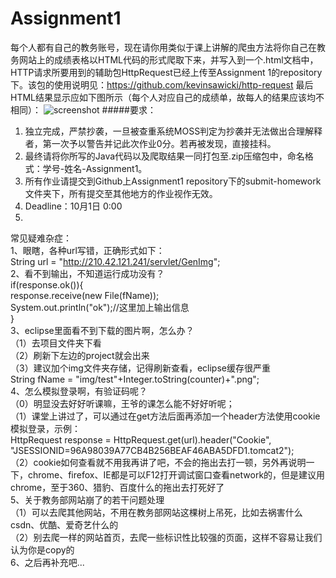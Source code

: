# Assignment1
每个人都有自己的教务账号，现在请你用类似于课上讲解的爬虫方法将你自己在教务网站上的成绩表格以HTML代码的形式爬取下来，并写入到一个.html文档中，HTTP请求所要用到的辅助包HttpRequest已经上传至Assignment 1的repository下。该包的使用说明见：https://github.com/kevinsawicki/http-request
最后HTML结果显示应如下图所示（每个人对应自己的成绩单，故每人的结果应该均不相同）：
![screenshot](https://github.com/OOP-JAVA-WHUISS/Assignment1/blob/master/screenshot.png)
#####要求：
1. 独立完成，严禁抄袭，一旦被查重系统MOSS判定为抄袭并无法做出合理解释者，第一次予以警告并记此次作业0分。若再被发现，直接挂科。
2. 最终请将你所写的Java代码以及爬取结果一同打包至.zip压缩包中，命名格式：学号-姓名-Assignment1。
3. 所有作业请提交到Github上Assignment1 repository下的submit-homework文件夹下，所有提交至其他地方的作业视作无效。
4. Deadline：10月1日 0:00
5. 

常见疑难杂症：  
1、眼瞎，各种url写错，正确形式如下：  
String url = "http://210.42.121.241/servlet/GenImg";  
2、看不到输出，不知道运行成功没有？  
if(response.ok()){  
	response.receive(new File(fName));  
	System.out.println("ok");//这里加上输出信息  
}  
3、eclipse里面看不到下载的图片啊，怎么办？  
（1）去项目文件夹下看  
（2）刷新下左边的project就会出来  
（3）建议加个img文件夹存储，记得刷新查看，eclipse缓存很严重  
    String fName = "img/test"+Integer.toString(counter)+".png";  
4、怎么模拟登录啊，有验证码呢？  
（0）明显没去好好听课嘛，王爷的课怎么能不好好听呢；  
（1）课堂上讲过了，可以通过在get方法后面再添加一个header方法使用cookie模拟登录，示例：  
HttpRequest response = HttpRequest.get(url).header("Cookie", "JSESSIONID=96A98039A77CB4B256BEAF46ABA5DFD1.tomcat2");  
（2）cookie如何查看就不用我再讲了吧，不会的拖出去打一顿，另外再说明一下，chrome、firefox、IE都是可以F12打开调试窗口查看network的，但是建议用chrome，至于360、猎豹、百度什么的拖出去打死好了  
5、关于教务部网站崩了的若干问题处理  
（1）可以去爬其他网站，不用在教务部网站这棵树上吊死，比如去祸害什么csdn、优酷、爱奇艺什么的  
（2）别去爬一样的网站首页，去爬一些标识性比较强的页面，这样不容易让我们认为你是copy的  
6、之后再补充吧...  
